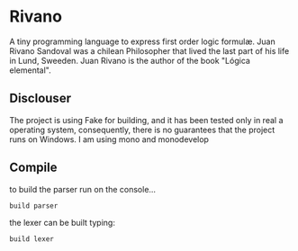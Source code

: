 # Rivano

A tiny programming language to express first order logic formulæ. Juan Rivano Sandoval was a chilean
Philosopher that lived the last part of his life in Lund, Sweeden. Juan Rivano is the author of
the book "Lógica elemental".

## Disclouser

The project is using Fake for building, and it has been tested only in real a operating system,
consequently, there is no guarantees that the project runs on Windows. I am using mono and
monodevelop

## Compile
to build the parser run on the console...

```bash
build parser
```

the lexer can be built typing:

```bash
build lexer
```




